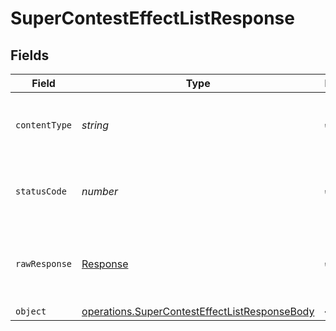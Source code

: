 # SuperContestEffectListResponse


## Fields

| Field                                                                                                          | Type                                                                                                           | Required                                                                                                       | Description                                                                                                    |
| -------------------------------------------------------------------------------------------------------------- | -------------------------------------------------------------------------------------------------------------- | -------------------------------------------------------------------------------------------------------------- | -------------------------------------------------------------------------------------------------------------- |
| `contentType`                                                                                                  | *string*                                                                                                       | :heavy_check_mark:                                                                                             | HTTP response content type for this operation                                                                  |
| `statusCode`                                                                                                   | *number*                                                                                                       | :heavy_check_mark:                                                                                             | HTTP response status code for this operation                                                                   |
| `rawResponse`                                                                                                  | [Response](https://developer.mozilla.org/en-US/docs/Web/API/Response)                                          | :heavy_check_mark:                                                                                             | Raw HTTP response; suitable for custom response parsing                                                        |
| `object`                                                                                                       | [operations.SuperContestEffectListResponseBody](../../models/operations/supercontesteffectlistresponsebody.md) | :heavy_minus_sign:                                                                                             | OK                                                                                                             |